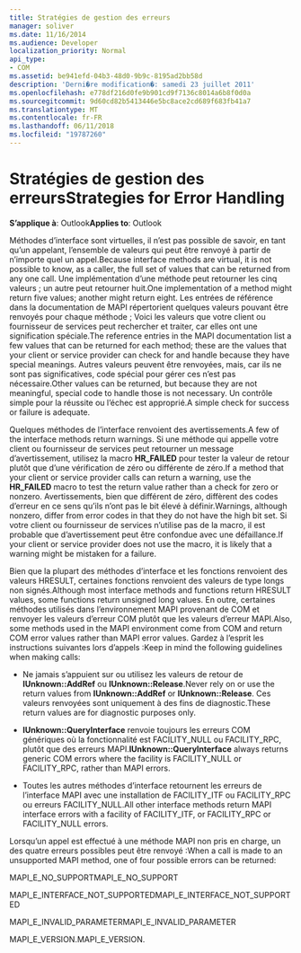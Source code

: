 ```yaml
---
title: Stratégies de gestion des erreurs
manager: soliver
ms.date: 11/16/2014
ms.audience: Developer
localization_priority: Normal
api_type:
- COM
ms.assetid: be941efd-04b3-48d0-9b9c-8195ad2bb58d
description: 'Derni�re modification�: samedi 23 juillet 2011'
ms.openlocfilehash: e778df216d0fe9b901cd9f7136c8014a6b8f0d0a
ms.sourcegitcommit: 9d60cd82b5413446e5bc8ace2cd689f683fb41a7
ms.translationtype: MT
ms.contentlocale: fr-FR
ms.lasthandoff: 06/11/2018
ms.locfileid: "19787260"
---
```

# <a name="strategies-for-error-handling"></a><span data-ttu-id="1de4a-103">Stratégies de gestion des erreurs</span><span class="sxs-lookup"><span data-stu-id="1de4a-103">Strategies for Error Handling</span></span>

  
  
<span data-ttu-id="1de4a-104">**S’applique à**: Outlook</span><span class="sxs-lookup"><span data-stu-id="1de4a-104">**Applies to**: Outlook</span></span> 
  
<span data-ttu-id="1de4a-105">Méthodes d’interface sont virtuelles, il n’est pas possible de savoir, en tant qu’un appelant, l’ensemble de valeurs qui peut être renvoyé à partir de n’importe quel un appel.</span><span class="sxs-lookup"><span data-stu-id="1de4a-105">Because interface methods are virtual, it is not possible to know, as a caller, the full set of values that can be returned from any one call.</span></span> <span data-ttu-id="1de4a-106">Une implémentation d’une méthode peut retourner les cinq valeurs ; un autre peut retourner huit.</span><span class="sxs-lookup"><span data-stu-id="1de4a-106">One implementation of a method might return five values; another might return eight.</span></span> <span data-ttu-id="1de4a-107">Les entrées de référence dans la documentation de MAPI répertorient quelques valeurs pouvant être renvoyés pour chaque méthode ; Voici les valeurs que votre client ou fournisseur de services peut rechercher et traiter, car elles ont une signification spéciale.</span><span class="sxs-lookup"><span data-stu-id="1de4a-107">The reference entries in the MAPI documentation list a few values that can be returned for each method; these are the values that your client or service provider can check for and handle because they have special meanings.</span></span> <span data-ttu-id="1de4a-108">Autres valeurs peuvent être renvoyées, mais, car ils ne sont pas significatives, code spécial pour gérer ces n’est pas nécessaire.</span><span class="sxs-lookup"><span data-stu-id="1de4a-108">Other values can be returned, but because they are not meaningful, special code to handle those is not necessary.</span></span> <span data-ttu-id="1de4a-109">Un contrôle simple pour la réussite ou l’échec est approprié.</span><span class="sxs-lookup"><span data-stu-id="1de4a-109">A simple check for success or failure is adequate.</span></span>
  
<span data-ttu-id="1de4a-110">Quelques méthodes de l’interface renvoient des avertissements.</span><span class="sxs-lookup"><span data-stu-id="1de4a-110">A few of the interface methods return warnings.</span></span> <span data-ttu-id="1de4a-111">Si une méthode qui appelle votre client ou fournisseur de services peut retourner un message d’avertissement, utilisez la macro **HR_FAILED** pour tester la valeur de retour plutôt que d’une vérification de zéro ou différente de zéro.</span><span class="sxs-lookup"><span data-stu-id="1de4a-111">If a method that your client or service provider calls can return a warning, use the **HR_FAILED** macro to test the return value rather than a check for zero or nonzero.</span></span> <span data-ttu-id="1de4a-112">Avertissements, bien que différent de zéro, diffèrent des codes d’erreur en ce sens qu’ils n’ont pas le bit élevé à définir.</span><span class="sxs-lookup"><span data-stu-id="1de4a-112">Warnings, although nonzero, differ from error codes in that they do not have the high bit set.</span></span> <span data-ttu-id="1de4a-113">Si votre client ou fournisseur de services n’utilise pas de la macro, il est probable que d’avertissement peut être confondue avec une défaillance.</span><span class="sxs-lookup"><span data-stu-id="1de4a-113">If your client or service provider does not use the macro, it is likely that a warning might be mistaken for a failure.</span></span> 
  
<span data-ttu-id="1de4a-114">Bien que la plupart des méthodes d’interface et les fonctions renvoient des valeurs HRESULT, certaines fonctions renvoient des valeurs de type longs non signés.</span><span class="sxs-lookup"><span data-stu-id="1de4a-114">Although most interface methods and functions return HRESULT values, some functions return unsigned long values.</span></span> <span data-ttu-id="1de4a-115">En outre, certaines méthodes utilisés dans l’environnement MAPI provenant de COM et renvoyer les valeurs d’erreur COM plutôt que les valeurs d’erreur MAPI.</span><span class="sxs-lookup"><span data-stu-id="1de4a-115">Also, some methods used in the MAPI environment come from COM and return COM error values rather than MAPI error values.</span></span> <span data-ttu-id="1de4a-116">Gardez à l’esprit les instructions suivantes lors d’appels :</span><span class="sxs-lookup"><span data-stu-id="1de4a-116">Keep in mind the following guidelines when making calls:</span></span>
  
- <span data-ttu-id="1de4a-117">Ne jamais s’appuient sur ou utilisez les valeurs de retour de **IUnknown::AddRef** ou **IUnknown::Release**.</span><span class="sxs-lookup"><span data-stu-id="1de4a-117">Never rely on or use the return values from **IUnknown::AddRef** or **IUnknown::Release**.</span></span> <span data-ttu-id="1de4a-118">Ces valeurs renvoyées sont uniquement à des fins de diagnostic.</span><span class="sxs-lookup"><span data-stu-id="1de4a-118">These return values are for diagnostic purposes only.</span></span> 
    
- <span data-ttu-id="1de4a-119">**IUnknown::QueryInterface** renvoie toujours les erreurs COM génériques où la fonctionnalité est FACILITY_NULL ou FACILITY_RPC, plutôt que des erreurs MAPI.</span><span class="sxs-lookup"><span data-stu-id="1de4a-119">**IUnknown::QueryInterface** always returns generic COM errors where the facility is FACILITY_NULL or FACILITY_RPC, rather than MAPI errors.</span></span> 
    
- <span data-ttu-id="1de4a-120">Toutes les autres méthodes d’interface retournent les erreurs de l’interface MAPI avec une installation de FACILITY_ITF ou FACILITY_RPC ou erreurs FACILITY_NULL.</span><span class="sxs-lookup"><span data-stu-id="1de4a-120">All other interface methods return MAPI interface errors with a facility of FACILITY_ITF, or FACILITY_RPC or FACILITY_NULL errors.</span></span>
    
<span data-ttu-id="1de4a-121">Lorsqu’un appel est effectué à une méthode MAPI non pris en charge, un des quatre erreurs possibles peut être renvoyé :</span><span class="sxs-lookup"><span data-stu-id="1de4a-121">When a call is made to an unsupported MAPI method, one of four possible errors can be returned:</span></span> 
  
<span data-ttu-id="1de4a-122">MAPI_E_NO_SUPPORT</span><span class="sxs-lookup"><span data-stu-id="1de4a-122">MAPI_E_NO_SUPPORT</span></span>
  
<span data-ttu-id="1de4a-123">MAPI_E_INTERFACE_NOT_SUPPORTED</span><span class="sxs-lookup"><span data-stu-id="1de4a-123">MAPI_E_INTERFACE_NOT_SUPPORTED</span></span>
  
<span data-ttu-id="1de4a-124">MAPI_E_INVALID_PARAMETER</span><span class="sxs-lookup"><span data-stu-id="1de4a-124">MAPI_E_INVALID_PARAMETER</span></span>
  
<span data-ttu-id="1de4a-125">MAPI_E_VERSION.</span><span class="sxs-lookup"><span data-stu-id="1de4a-125">MAPI_E_VERSION.</span></span> 
  

